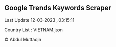 

## Google Trends Keywords Scraper 
 
Last Update 12-03-2023 , 03:15:11

Country List :
VIETNAM.json



© Abdul Muttaqin 
